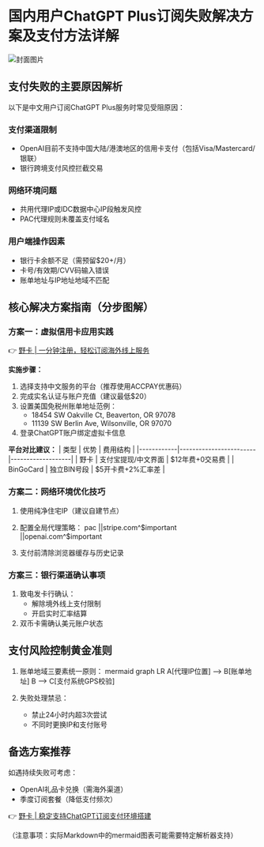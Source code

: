 # 国内用户ChatGPT Plus订阅失败解决方案及支付方法详解

![封面图片](https://bbtdd.com/wp-content/uploads/img/545222189077.webp)

## 支付失败的主要原因解析
以下是中文用户订阅ChatGPT Plus服务时常见受阻原因：

### 支付渠道限制
- OpenAI目前不支持中国大陆/港澳地区的信用卡支付（包括Visa/Mastercard/银联）
- 银行跨境支付风控拦截交易

### 网络环境问题
- 共用代理IP或IDC数据中心IP段触发风控
- PAC代理规则未覆盖支付域名

### 用户端操作因素
- 银行卡余额不足（需预留$20+/月）
- 卡号/有效期/CVV码输入错误
- 账单地址与IP地址地域不匹配

## 核心解决方案指南（分步图解）

### 方案一：虚拟信用卡应用实践
👉 [野卡 | 一分钟注册，轻松订阅海外线上服务](https://bbtdd.com/yeka)

**实施步骤：**
1. 选择支持中文服务的平台（推荐使用ACCPAY优惠码）
2. 完成实名认证与账户充值（建议最低$20）
3. 设置美国免税州账单地址范例：
   - 18454 SW Oakville Ct, Beaverton, OR 97078
   - 11139 SW Berlin Ave, Wilsonville, OR 97070
4. 登录ChatGPT账户绑定虚拟卡信息

**平台对比建议：**
| 类型       | 优势                   | 费用结构          |
|------------|------------------------|-------------------|
| 野卡   | 支付宝提现/中文界面    | $12年费+0交易费   |
| BinGoCard  | 独立BIN号段            | $5开卡费+2%汇率差 |

### 方案二：网络环境优化技巧
1. 使用纯净住宅IP（建议自建节点）
2. 配置全局代理策略：
   pac
   ||stripe.com^$important
   ||openai.com^$important
   
3. 支付前清除浏览器缓存与历史记录

### 方案三：银行渠道确认事项
1. 致电发卡行确认：
   - 解除境外线上支付限制
   - 开启实时汇率结算
2. 双币卡需确认美元账户状态

## 支付风险控制黄金准则
1. 账单地域三要素统一原则：
   mermaid
   graph LR
   A[代理IP位置] --> B[账单地址]
   B --> C[支付系统GPS校验]
   
2. 失败处理禁忌：
   - 禁止24小时内超3次尝试
   - 不同时更换IP和支付账号

## 备选方案推荐
如遇持续失败可考虑：
- OpenAI礼品卡兑换（需海外渠道）
- 季度订阅套餐（降低支付频次）

👉 [野卡 | 稳定支持ChatGPT订阅支付环境搭建](https://bbtdd.com/yeka)


（注意事项：实际Markdown中的mermaid图表可能需要特定解析器支持）